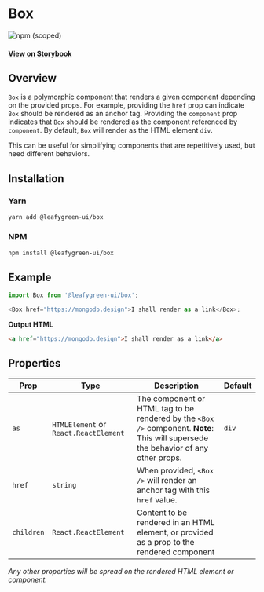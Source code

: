 # Box

![npm (scoped)](https://img.shields.io/npm/v/@leafygreen-ui/box.svg)

#### [View on Storybook](https://mongodb.github.io/leafygreen-ui/?path=/story/box--default)

## Overview

`Box` is a polymorphic component that renders a given component depending on the provided props.
For example, providing the `href` prop can indicate `Box` should be rendered as an anchor tag.
Providing the `component` prop indicates that `Box` should be rendered as the component referenced by `component`.
By default, `Box` will render as the HTML element `div`.

This can be useful for simplifying components that are repetitively used, but need different behaviors.

## Installation

### Yarn

```shell
yarn add @leafygreen-ui/box
```

### NPM

```shell
npm install @leafygreen-ui/box
```

## Example

```js
import Box from '@leafygreen-ui/box';

<Box href="https://mongodb.design">I shall render as a link</Box>;
```

**Output HTML**

```html
<a href="https://mongodb.design">I shall render as a link</a>
```

## Properties

| Prop       | Type                                  | Description                                                                                                                         | Default |
| ---------- | ------------------------------------- | ----------------------------------------------------------------------------------------------------------------------------------- | ------- |
| `as`       | `HTMLElement` or `React.ReactElement` | The component or HTML tag to be rendered by the `<Box />` component. **Note**: This will supersede the behavior of any other props. | `div`   |
| `href`     | `string`                              | When provided, `<Box />` will render an anchor tag with this `href` value.                                                          |         |
| `children` | `React.ReactElement`                  | Content to be rendered in an HTML element, or provided as a prop to the rendered component                                          |         |

_Any other properties will be spread on the rendered HTML element or component._
